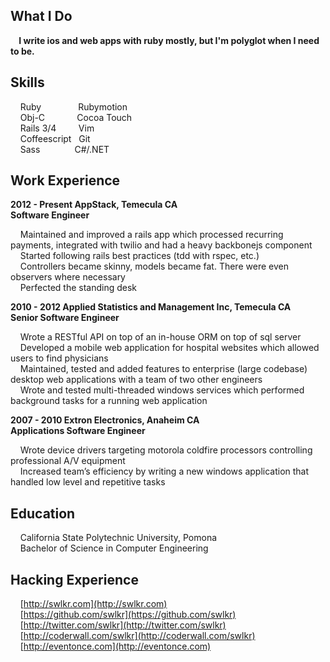 ## What I Do

__&nbsp;&nbsp;&nbsp;&nbsp;I write ios and web apps with ruby mostly, but I'm polyglot when I need to be.__

## Skills

&nbsp;&nbsp;&nbsp;&nbsp;Ruby&nbsp;&nbsp;&nbsp;&nbsp;&nbsp;&nbsp;&nbsp;&nbsp;&nbsp;&nbsp;&nbsp;&nbsp;&nbsp;&nbsp;&nbsp;Rubymotion<br/>
&nbsp;&nbsp;&nbsp;&nbsp;Obj-C&nbsp;&nbsp;&nbsp;&nbsp;&nbsp;&nbsp;&nbsp;&nbsp;&nbsp;&nbsp;&nbsp;&nbsp;&nbsp;Cocoa Touch<br/>
&nbsp;&nbsp;&nbsp;&nbsp;Rails 3/4&nbsp;&nbsp;&nbsp;&nbsp;&nbsp;&nbsp;&nbsp;&nbsp;&nbsp;Vim<br/>
&nbsp;&nbsp;&nbsp;&nbsp;Coffeescript&nbsp;&nbsp;&nbsp;Git<br/>
&nbsp;&nbsp;&nbsp;&nbsp;Sass&nbsp;&nbsp;&nbsp;&nbsp;&nbsp;&nbsp;&nbsp;&nbsp;&nbsp;&nbsp;&nbsp;&nbsp;&nbsp;&nbsp;C#/.NET<br/>

## Work Experience

**2012 - Present
AppStack, Temecula CA<br/>
Software Engineer**

&nbsp;&nbsp;&nbsp;&nbsp;Maintained and improved a rails app which processed recurring payments, integrated with twilio and had a heavy backbonejs component<br/>
&nbsp;&nbsp;&nbsp;&nbsp;Started following rails best practices (tdd with rspec, etc.)<br/>
&nbsp;&nbsp;&nbsp;&nbsp;Controllers became skinny, models became fat. There were even observers where necessary<br/>
&nbsp;&nbsp;&nbsp;&nbsp;Perfected the standing desk<br/>

**2010 - 2012
Applied Statistics and Management Inc, Temecula CA<br/>
Senior Software Engineer**

&nbsp;&nbsp;&nbsp;&nbsp;Wrote a RESTful API on top of an in-house ORM on top of sql server<br/>
&nbsp;&nbsp;&nbsp;&nbsp;Developed a mobile web application for hospital websites which allowed users to find physicians<br/>
&nbsp;&nbsp;&nbsp;&nbsp;Maintained, tested and added features to enterprise (large codebase) desktop web applications with a team of two other engineers<br/>
&nbsp;&nbsp;&nbsp;&nbsp;Wrote and tested multi-threaded windows services which performed background tasks for a running web application<br/>

**2007 - 2010
Extron Electronics, Anaheim CA<br/>
Applications Software Engineer**

&nbsp;&nbsp;&nbsp;&nbsp;Wrote device drivers targeting motorola coldfire processors controlling professional A/V equipment<br/>
&nbsp;&nbsp;&nbsp;&nbsp;Increased team’s efficiency by writing a new windows application that handled low level and repetitive tasks<br/>

## Education

&nbsp;&nbsp;&nbsp;&nbsp;California State Polytechnic University, Pomona<br/>
&nbsp;&nbsp;&nbsp;&nbsp;Bachelor of Science in Computer Engineering<br/>

## Hacking Experience

&nbsp;&nbsp;&nbsp;&nbsp;[http://swlkr.com](http://swlkr.com)<br/>
&nbsp;&nbsp;&nbsp;&nbsp;[https://github.com/swlkr](https://github.com/swlkr)<br/>
&nbsp;&nbsp;&nbsp;&nbsp;[http://twitter.com/swlkr](http://twitter.com/swlkr)<br/>
&nbsp;&nbsp;&nbsp;&nbsp;[http://coderwall.com/swlkr](http://coderwall.com/swlkr)<br/>
&nbsp;&nbsp;&nbsp;&nbsp;[http://eventonce.com](http://eventonce.com)<br/>
